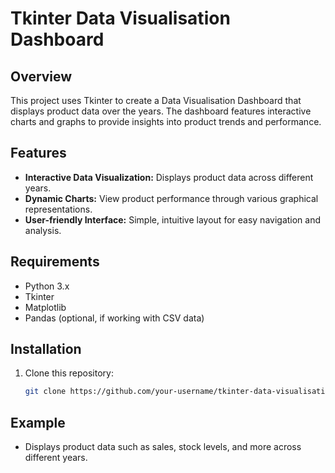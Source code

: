 # Tkinter Data Visualisation Dashboard

## Overview
This project uses Tkinter to create a Data Visualisation Dashboard that displays product data over the years. The dashboard features interactive charts and graphs to provide insights into product trends and performance.

## Features
- **Interactive Data Visualization:** Displays product data across different years.
- **Dynamic Charts:** View product performance through various graphical representations.
- **User-friendly Interface:** Simple, intuitive layout for easy navigation and analysis.

## Requirements
- Python 3.x
- Tkinter
- Matplotlib
- Pandas (optional, if working with CSV data)

## Installation

1. Clone this repository:
   ```bash
   git clone https://github.com/your-username/tkinter-data-visualisation-dashboard.git
   ```

## Example
- Displays product data such as sales, stock levels, and more across different years.
